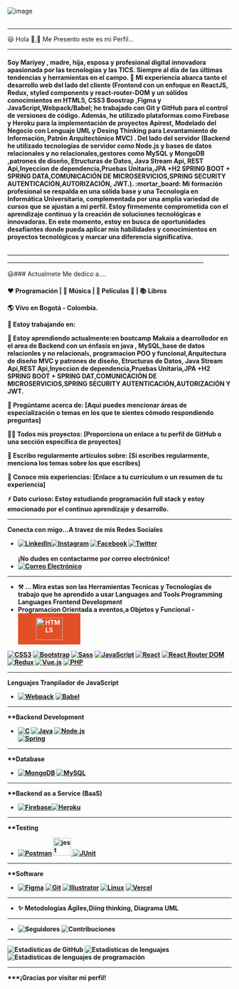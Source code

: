 ![image](https://github.com/Mariayey12/Mariayey12/assets/92681721/fc807aca-7cae-4990-aea0-adb30232dfa8)
<br></br>
___________________________________________________________________________________________________________________________________________________________________________________________________________
  :smiley: Hola 👋,:raising_hand: Me Presento este es mi Perfil... 
 _________________________________________________________________________________________________________________________________________________________________________________________________________

<h4 align="center padding">    
  Soy Maríyey , madre, hija, esposa y profesional digital innovadora apasionada por las tecnologías y las TICS.<b></b>
  Siempre al día de las últimas tendencias y herramientas en el campo.
🔭 Mi experiencia abarca tanto el desarrollo web del lado del cliente (Frontend con un enfoque en ReactJS, Redux, styled components y react-router-DOM y un sólidos conocimientos en HTML5, CSS3 Boostrap ,Figma y JavaScript,Webpack/Babel; he trabajado con Git y GitHub para el control de versiones de código. Además, he utilizado plataformas como Firebase y Heroku para la implementación de proyectos  Apirest, Modelado del Negocio con Lenguaje  UML y Desing Thinking  para Levantamiento de Información, Patrón Arquitectónico MVC) .
 Del lado del servidor (Backend he utilizado tecnologías de servidor como Node.js y bases de datos relacionales y no relacionales,gestores como MySQL y MongoDB ,patrones de diseño, Etructuras de Datos, Java Stream Api, REST Api,Inyeccion de dependencia,Pruebas Unitaria,JPA +H2
SPRING BOOT + SPRING DATA,COMUNICACIÓN DE MICROSERVICIOS,SPRING  SECURITY AUTENTICACIÓN,AUTORIZACIÓN, JWT.).
:mortar_board: Mi formación profesional se respalda en una sólida base y una Tecnologia en Informática Universitaria, complementada por una amplia variedad de cursos que se ajustan a mi perfil.
      Estoy firmemente comprometida con el aprendizaje continuo y la creación de soluciones tecnológicas e innovadoras.
En este momento, estoy en busca de oportunidades desafiantes donde pueda aplicar mis habilidades y conocimientos en proyectos tecnológicos y marcar una diferencia significativa.</h4>
___________________________________________________________________________________________________________________________________________________

 :smiley:### Actualmete Me dedico a.... <h4 align="center padding"> 

❤️ Programación | 🖤 Música | 💙 Películas 📼 |  📚 Libros 

🌎 Vivo en  Bogotá - Colombia.

🔭 Estoy trabajando en:    

🌱 Estoy aprendiendo actualmente:en bootcamp Makaia a dearrollodor en el area de   Backend con un énfasis en java , MySQL,base de datos relacionles y no relacional`s`, programacion POO y funcional,Arquitectura de diseño MVC y patrones de diseño, Etructuras de Datos, Java Stream Api,REST Api,Inyeccion de dependencia,Pruebas Unitaria,JPA +H2
SPRING BOOT + SPRING DAT,COMUNICACIÓN DE MICROSERVICIOS,SPRING  SECURITY AUTENTICACIÓN,AUTORIZACIÓN Y JWT.

💬 Pregúntame acerca de: [Aquí puedes mencionar áreas de especialización o temas en los que te sientes cómodo respondiendo preguntas]

👨‍💻 Todos mis proyectos: [Proporciona un enlace a tu perfil de GitHub o una sección específica de proyectos]

📝 Escribo regularmente artículos sobre: [Si escribes regularmente, menciona los temas sobre los que escribes]

📄 Conoce mis experiencias: [Enlace a tu currículum o un resumen de tu experiencia]

⚡ Dato curioso: Estoy estudiando programación full stack y estoy emocionado por el continuo aprendizaje y desarrollo.
____________________________________________________________________________________________________________________________________________________________________________________________________
Conecta con migo...A travez de mis Redes Sociales
- [![LinkedIn](https://img.shields.io/badge/LinkedIn-Profile-blue?style=for-the-badge&logo=linkedin&style=LinkedIn)](https://www.linkedin.com/in/mariayennifermartinezcordero709654268)[![Instagram](https://img.shields.io/badge/Instagram-Follow%20Me-orange?style=for-the-badge&logo=instagram)](https://www.instagram.com/tu_usuario_de_instagram)
 [![Facebook](https://img.shields.io/badge/Facebook-Add%20Me-blue?style=for-the-badge&logo=facebook)](https://www.facebook.com/tu_usuario_de_facebook) [![Twitter](https://img.shields.io/badge/Twitter-Follow-blue?style=for-the-badge&logo=twitter)](https://twitter.com/tu_usuario_de_twitter)<br></br>
¡No dudes en contactarme por correo electrónico! 
- [![Correo Electrónico](https://img.shields.io/badge/Email-Contact%20Me-brightgreen?style=for-the-badge&logo=gmail)](mailto:tu@email.com)
_______________________________________________________________________________________________________________________________________________________________________________________________________
-  ⚒ ... Mira estas son las Herramientas Tecnicas y Tecnologías de trabajo que he aprendido a usar 
Languages and Tools Programming Languages Frontend Development
- Programacion Orientada a eventos,a Objetos y Funcional                                                   - <a href="https://www.w3.org/TR/html52/" style="text-decoration: none;">
  <div style="background-color: #E34F26; color: #ffffff; padding: 10px 40px; border: none; text-align: center; cursor: pointer; display: inline-block;">
    <img src="https://img.shields.io/badge/HTML5-E34F26?style=for-the-badge" alt="HTML5" width="60" height="50">
  </div>
</a>  

[![CSS3](https://img.shields.io/badge/CSS3-1572B6?style=for-the-badge&logo=css3&logoColor=white)](https://www.w3schools.com/css/) [![Bootstrap](https://img.shields.io/badge/Bootstrap-5C2D91?style=for-the-badge&logo=bootstrap&logoColor=white)](https://getbootstrap.com) [![Sass](https://img.shields.io/badge/Sass-CC6699?style=for-the-badge&logo=sass&logoColor=white)](https://sass-lang.com) [![JavaScript](https://img.shields.io/badge/JavaScript-F7DF1E?style=for-the-badge&logo=javascript&logoColor=black)](https://developer.mozilla.org/en-US/docs/Web/JavaScript) [![React](https://img.shields.io/badge/React-61DAFB?style=for-the-badge&logo=react&logoColor=black)](https://reactjs.org/) [![React Router DOM](https://img.shields.io/badge/React%20Router%20DOM-CA4245?style=for-the-badge)](https://reactrouter.com/web/guides/quick-start) [![Redux](https://img.shields.io/badge/Redux-764ABC?style=for-the-badge)](https://redux.js.org/) [![Vue.js](https://img.shields.io/badge/Vue.js-4FC08D?style=for-the-badge&logo=vue.js&logoColor=white)](https://vuejs.org/) [![PHP](https://img.shields.io/badge/PHP-777BB4?style=for-the-badge&logo=php&logoColor=white)](https://www.php.net)
____________________________________________________________________________________________________________________________________________________________________________________________________________

**Lenguajes Tranpilador de JavaScript**
- [![Webpack](https://img.shields.io/badge/Webpack-8DD6F9?style=for-the-badge&logo=webpack&logoColor=black)](https://webpack.js.org) [![Babel](https://img.shields.io/badge/Babel-F9DC3E?style=for-the-badge&logo=babel&logoColor=black)](https://babeljs.io/)
 ____________________________________________________________________________________________________________________________________________________________________________________________________________ 
**Backend Development
- [![C](https://img.shields.io/badge/C-00599C?style=for-the-badge&logo=&logoColor=white)](https://www.cprogramming.com/) [![Java](https://img.shields.io/badge/Java-007396?style=for-the-badge&logo=java&logoColor=white)](https://www.java.com) [![Node.js](https://img.shields.io/badge/Node.js-339933?style=for-the-badge&logo=node.js&logoColor=white)](https://nodejs.org)                      
[![Spring](https://img.shields.io/badge/Spring-6DB33F?style=for-the-badge&logo=spring&logoColor=white)](https://spring.io/)
_____________________________________________________________________________________________________________________________________________________________________________________________________________
**Database
- [![MongoDB](https://img.shields.io/badge/MongoDB-47A248?style=for-the-badge&logo=mongodb&logoColor=white)](https://www.mongodb.com/) [![MySQL](https://img.shields.io/badge/MySQL-4479A1?style=for-the-badge&logo=mysql&logoColor=white)](https://www.mysql.com/)
_____________________________________________________________________________________________________________________________________________________________________________________________________________
**Backend as a Service (BaaS)
- [![Firebase](https://img.shields.io/badge/Firebase-FFCA28?style=for-the-badge&logo=firebase&logoColor=black)](https://firebase.google.com/)[![Heroku](https://img.shields.io/badge/Heroku-430098?style=for-the-badge&logo=heroku&logoColor=white)](https://heroku.com)
_____________________________________________________________________________________________________________________________________________________________________________________________________________
**Testing
- [![Postman](https://img.shields.io/badge/Postman-FF6C37?style=for-the-badge&logo=postman&logoColor=white)](https://postman.com) <a href="https://jestjs.io" target="_blank" rel="noreferrer"> <img src="https://www.vectorlogo.zone/logos/jestjsio/jestjsio-icon.svg" alt="jest" width="40" height="40"/> </a> <a href="https://www.php.net" target="_blank" rel="noreferrer">[![JUnit](https://img.shields.io/badge/JUnit-25A162?style=for-the-badge&logo=junit&logoColor=white)](https://junit.org/junit5/)
_____________________________________________________________________________________________________________________________________________________________________________________________________________
 **Software 
- [![Figma](https://img.shields.io/badge/Figma-F24E1E?style=for-the-badge&logo=figma&logoColor=white)](https://www.figma.com/) [![Git](https://img.shields.io/badge/Git-F05032?style=for-the-badge&logo=git&logoColor=white)](https://git-scm.com/) [![Illustrator](https://img.shields.io/badge/Illustrator-FF9A00?style=for-the-badge&logo=adobe-illustrator&logoColor=black)](https://www.adobe.com/in/products/illustrator.html) [![Linux](https://img.shields.io/badge/Linux-FCC624?style=for-the-badge&logo=linux&logoColor=black)](https://www.linux.org/) [![Vercel](https://img.shields.io/badge/Vercel-000000?style=for-the-badge&logo=vercel&logoColor=white)](https://vercel.com/)
_________________________________________________________________________________________________________________________________________________________________________________________________________
- :sparkles:  Metodologías Ágiles,Diing thinking, Diagrama UML
_________________________________________________________________________________________________________________________________________________________________________________________________________

-  ![Seguidores](https://img.shields.io/github/followers/Mariayey12?label=Seguidores&style=social) ![Contribuciones](https://img.shields.io/github/commit-activity/m/Mariayey12/Mariayey12?label=Contribuciones)
_____________________________________________________________________________________________________________________________________________________________________________________________________________
![Estadísticas de GitHub](https://github-readme-stats.vercel.app/api?username=Mariayey12&show_icons=true&theme=radical)
![Estadísticas de lenguajes](https://github-readme-stats.vercel.app/api/top-langs/?username=Mariayey12&layout=compact&hide=html)
![Estadísticas de lenguajes de programación](https://tokei.rs/b1/github/Mariayey12/Mariayey12)
_____________________________________________________________________________________________________________________________________________________________________________________________________________

***¡Gracias por visitar mi perfil!



